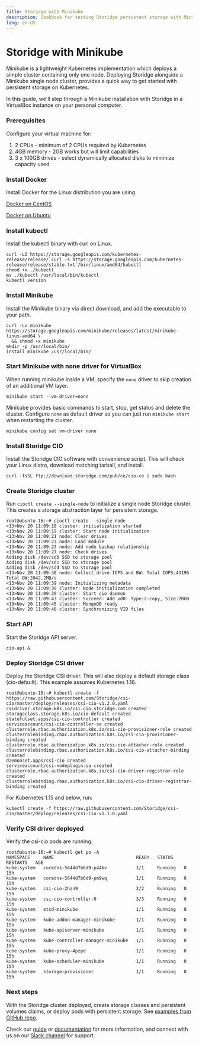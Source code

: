 ```yaml
---
title: Storidge with Minikube
description: Cookbook for testing Storidge persistent storage with Minikube
lang: en-US
---
```


# Storidge with Minikube

Minikube is a lightweight Kubernetes implementation which deploys a simple cluster containing only one node. Deploying Storidge alongside a Minikube single node cluster, provides a quick way to get started with persistent storage on Kubernetes.

In this guide, we'll step through a Minikube installation with Storidge in a VirtualBox instance on your personal computer.

### Prerequisites

Configure your virtual machine for:
1. 2 CPUs - minimum of 2 CPUs required by Kubernetes
2. 4GB memory - 2GB works but will limit capabilities
3. 3 x 100GB drives - select dynamically allocated disks to minimize capacity used

### Install Docker

Install Docker for the Linux distribution you are using.

[Docker on CentOS](https://docs.docker.com/install/linux/docker-ce/centos/)

[Docker on Ubuntu](https://docs.docker.com/install/linux/docker-ce/ubuntu/)

### Install kubectl

Install the kubectl binary with curl on Linux.
```
curl -LO https://storage.googleapis.com/kubernetes-release/release/`curl -s https://storage.googleapis.com/kubernetes-release/release/stable.txt`/bin/linux/amd64/kubectl
chmod +x ./kubectl
mv ./kubectl /usr/local/bin/kubectl
kubectl version
```

### Install Minikube

Install the Minikube binary via direct download, and add the executable to your path.
```
curl -Lo minikube https://storage.googleapis.com/minikube/releases/latest/minikube-linux-amd64 \
  && chmod +x minikube
mkdir -p /usr/local/bin/
install minikube /usr/local/bin/
```

### Start Minikube with none driver for VirtualBox

When running minikube inside a VM, specify the `none` driver to skip creation of an additional VM layer.
```
minikube start --vm-driver=none
```

Minikube provides basic commands to start, stop, get status and delete the cluster. Configure `none` as default driver so you can just run `minikube start` when restarting the cluster.
```
minikube config set vm-driver none
```

### Install Storidge CIO

Install the Storidge CIO software with convenience script. This will check your Linux distro, download matching tarball, and install.
```
curl -fsSL ftp://download.storidge.com/pub/ce/cio-ce | sudo bash
```

### Create Storidge cluster

Run `cioctl create --single-node` to initialize a single node Storidge cluster. This creates a storage abstraction layer for persistent storage.
```
root@ubuntu-16:~# cioctl create --single-node
<13>Nov 20 11:09:18 cluster: initialization started
<13>Nov 20 11:09:19 cluster: Start node initialization
<13>Nov 20 11:09:21 node: Clear drives
<13>Nov 20 11:09:23 node: Load module
<13>Nov 20 11:09:23 node: Add node backup relationship
<13>Nov 20 11:09:27 node: Check drives
Adding disk /dev/sdb SSD to storage pool
Adding disk /dev/sdc SSD to storage pool
Adding disk /dev/sdd SSD to storage pool
<13>Nov 20 11:09:38 node: Collect drive IOPS and BW: Total IOPS:43196  Total BW:2042.2MB/s
<13>Nov 20 11:09:39 node: Initializing metadata
<13>Nov 20 11:09:39 cluster: Node initialization completed
<13>Nov 20 11:09:39 cluster: Start cio daemon
<13>Nov 20 11:09:43 cluster: Succeed: Add vd0: Type:2-copy, Size:20GB
<13>Nov 20 11:09:45 cluster: MongoDB ready
<13>Nov 20 11:09:46 cluster: Synchronizing VID files
```

### Start API

Start the Storidge API server.
```
cio-api &
```

### Deploy Storidge CSI driver

Deploy the Storidge CSI driver. This will also deploy a default storage class (cio-default). This example assumes Kubernetes 1.16.
```
root@ubuntu-16:~# kubectl create -f https://raw.githubusercontent.com/Storidge/csi-cio/master/deploy/releases/csi-cio-v1.2.0.yaml
csidriver.storage.k8s.io/csi.cio.storidge.com created
storageclass.storage.k8s.io/cio-default created
statefulset.apps/csi-cio-controller created
serviceaccount/csi-cio-controller-sa created
clusterrole.rbac.authorization.k8s.io/csi-cio-provisioner-role created
clusterrolebinding.rbac.authorization.k8s.io/csi-cio-provisioner-binding created
clusterrole.rbac.authorization.k8s.io/csi-cio-attacher-role created
clusterrolebinding.rbac.authorization.k8s.io/csi-cio-attacher-binding created
daemonset.apps/csi-cio created
serviceaccount/csi-nodeplugin-sa created
clusterrole.rbac.authorization.k8s.io/csi-cio-driver-registrar-role created
clusterrolebinding.rbac.authorization.k8s.io/csi-cio-driver-registrar-binding created
```

For Kubernetes 1.15 and below, run:
```
kubectl create -f https://raw.githubusercontent.com/Storidge/csi-cio/master/deploy/releases/csi-cio-v1.1.0.yaml
```

### Verify CSI driver deployed

Verify the csi-cio pods are running.
```
root@ubuntu-16:~# kubectl get po -A
NAMESPACE     NAME                               READY   STATUS    RESTARTS   AGE
kube-system   coredns-5644d7b6d9-p44kv           1/1     Running   0          15h
kube-system   coredns-5644d7b6d9-pm9wq           1/1     Running   0          15h
kube-system   csi-cio-2hzn9                      2/2     Running   0          15h
kube-system   csi-cio-controller-0               3/3     Running   0          15h
kube-system   etcd-minikube                      1/1     Running   0          15h
kube-system   kube-addon-manager-minikube        1/1     Running   0          15h
kube-system   kube-apiserver-minikube            1/1     Running   0          15h
kube-system   kube-controller-manager-minikube   1/1     Running   0          15h
kube-system   kube-proxy-4pzpd                   1/1     Running   0          15h
kube-system   kube-scheduler-minikube            1/1     Running   0          15h
kube-system   storage-provisioner                1/1     Running   0          15h
```

### Next steps

With the Storidge cluster deployed, create storage classes and persistent volumes claims, or deploy pods with persistent storage. See [examples from GitHub repo](https://github.com/Storidge/csi-cio).

Check our [guide](https://guide.storidge.com/) or [documentation](https://docs.storidge.com/) for more information, and connect with us on our [Slack channel](http://storidge.com/join-cio-slack/) for support.
